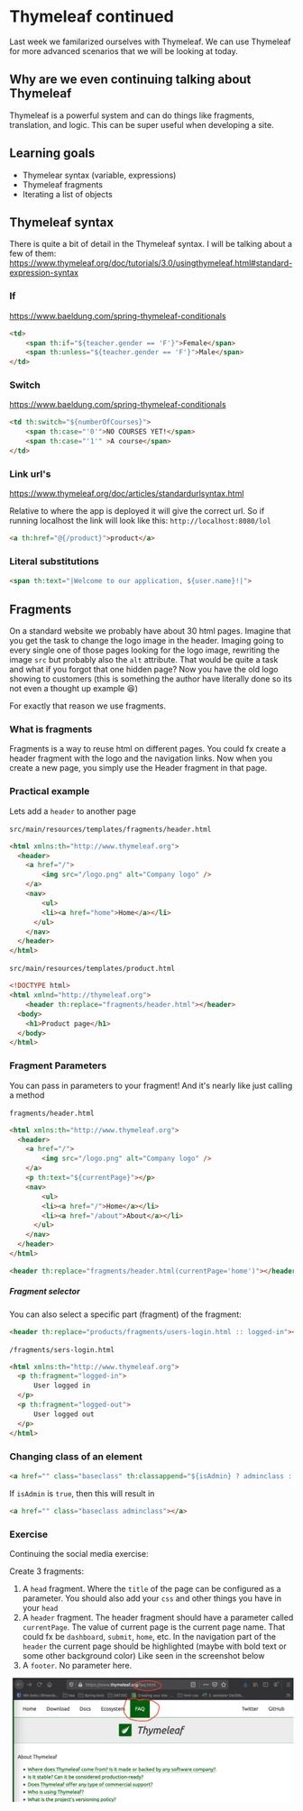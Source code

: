 # Thymeleaf continued

Last week we familarized ourselves with Thymeleaf. We can use Thymeleaf for more advanced scenarios that we will be looking at today.



## Why are we even continuing talking about Thymeleaf

Thymeleaf is a powerful system and can do things like fragments, translation, and logic. This can be super useful when developing a site.



## Learning goals

- Thymelear syntax (variable, expressions)
- Thymeleaf fragments
- Iterating a list of objects



## Thymeleaf syntax

There is quite a bit of detail in the Thymeleaf syntax. I will be talking about a few of them: https://www.thymeleaf.org/doc/tutorials/3.0/usingthymeleaf.html#standard-expression-syntax



### If

https://www.baeldung.com/spring-thymeleaf-conditionals

```html
<td>
    <span th:if="${teacher.gender == 'F'}">Female</span>
    <span th:unless="${teacher.gender == 'F'}">Male</span>
</td>
```



### Switch

https://www.baeldung.com/spring-thymeleaf-conditionals

```html
<td th:switch="${numberOfCourses}">
    <span th:case="'0'">NO COURSES YET!</span>
    <span th:case="'1'" >A course</span>
</td>
```



### Link url's

https://www.thymeleaf.org/doc/articles/standardurlsyntax.html

Relative to where the app is deployed it will give the correct url. So if running localhost the link will look like this: `http://localhost:8080/lol`

```html
<a th:href="@{/product}">product</a>
```



### Literal substitutions

```html
<span th:text="|Welcome to our application, ${user.name}!|">
```



## Fragments

On a standard website we probably have about 30 html pages. Imagine that you get the task to change the logo image in the header. Imaging going to every single one of those pages looking for the logo image, rewriting the image `src` but probably also the `alt` attribute. That would be quite a task and what if you forgot that one hidden page? Now you have the old logo showing to customers (this is something the author have literally done so its not even a thought up example 😆)

For exactly that reason we use fragments.



### What is fragments

Fragments is a way to reuse html on different pages. You could fx create a header fragment with the logo and the navigation links. Now when you create a new page, you simply use the Header fragment in that page. 



### Practical example

Lets add a `header` to another page

`src/main/resources/templates/fragments/header.html`

```html
<html xmlns:th="http://www.thymeleaf.org">
  <header>
  	<a href="/">
    	<img src="/logo.png" alt="Company logo" />
    </a>
    <nav>
    	<ul>
        <li><a href="home">Home</a></li>
      </ul>
    </nav>
  </header>
</html>
```



`src/main/resources/templates/product.html`

```html
<!DOCTYPE html>
<html xmlnd="http://thymeleaf.org">
	<header th:replace="fragments/header.html"></header>
  <body>
    <h1>Product page</h1>
  </body>
</html>
```



### Fragment Parameters

You can pass in parameters to your fragment! And it's nearly like just calling a method

`fragments/header.html`

```html
<html xmlns:th="http://www.thymeleaf.org">
  <header>
  	<a href="/">
    	<img src="/logo.png" alt="Company logo" />
    </a>
    <p th:text="${currentPage}"></p>
    <nav>
    	<ul>
        <li><a href="/">Home</a></li>
        <li><a href="/about">About</a></li>
      </ul>
    </nav>
  </header>
</html>
```



```html
<header th:replace="fragments/header.html(currentPage='home')"></header>
```





##### Fragment selector 

You can also select a specific part (fragment) of the fragment:

```html
<header th:replace="products/fragments/users-login.html :: logged-in"></header>
```

`/fragments/sers-login.html`

```html
<html xmlns:th="http://www.thymeleaf.org">
  <p th:fragment="logged-in">
      User logged in
  </p>
  <p th:fragment="logged-out">
      User logged out
  </p>
</html>
```



### Changing class of an element

```html
<a href="" class="baseclass" th:classappend="${isAdmin} ? adminclass : userclass"></a>
```

If `isAdmin` is `true`, then this will result in

```html
<a href="" class="baseclass adminclass"></a>
```



### Exercise

Continuing the social media exercise:



Create 3 fragments:

1. A `head` fragment. Where the `title` of the page can be configured as a parameter. You should also add your `css` and other things you have in your `head`
2. A `header` fragment. The header fragment should have a parameter called `currentPage`. The value of current page is the current page name. That could fx be `dashboard`, `submit`, `home`, etc. In the navigation part of the `header` the current page should be highlighted (maybe with bold text or some other background color) Like seen in the screenshot below
3. A `footer`. No parameter here.

![Screenshot 2021-02-17 at 11.25.37](./assets/highlighted-navigation.png)




